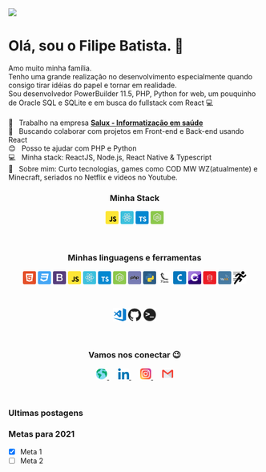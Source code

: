 <img width="auto" src="https://github.com/modernfunkboss/modernfunkboss/blob/master/5qi38njir9vsm46ync2qjvrrs.svg">

# Olá, sou o Filipe Batista. 👋

Amo muito minha família.<br/> 
Tenho uma grande realização no desenvolvimento especialmente quando consigo tirar idéias do papel e tornar em realidade. <br/> 
Sou desenvolvedor PowerBuilder 11.5, PHP, Python for web, um pouquinho de Oracle SQL e SQLite e em busca do fullstack com React 💻
<br/> <br/> 
🏥 &nbsp; Trabalho na empresa [**Salux - Informatização em saúde**](https://www.salux.com.br/)
<br/> 💜 &nbsp; Buscando colaborar com projetos em Front-end e Back-end usando React
<br/> 😊 &nbsp; Posso te ajudar com PHP e Python
<br/> 💻 &nbsp; Minha stack: ReactJS, Node.js, React Native & Typescript
<br/> 💬 &nbsp; Sobre mim: Curto tecnologias, games como COD MW WZ(atualmente) e Minecraft, seriados no Netflix e videos no Youtube.

<h3 align="center" >Minha Stack</h3>
<p align="center">
  <img alt="JavaScript" width="26px" src="./assets/javascript.svg" />
  <img alt="React" width="26px" src="./assets/reactjs.svg" />
  <img alt="TypeScript" width="26px" src="./assets/typescript.svg" />
  <img alt="Node.js" width="26px" src="./assets/node.svg" />
</p>

<br>

<h3 align="center" >Minhas linguagens e ferramentas</h3>
<p align="center">
  <img alt="HTML5" width="26px" src="./assets/html5.svg" />
  <img alt="CSS3" width="26px" src="./assets/css3.svg" />
  <img alt="Bootstrap" width="26px" src="./assets/bootstrap.svg" />
  <img alt="JavaScript" width="26px" src="./assets/javascript.svg" />
  <img alt="React" width="26px" src="./assets/reactjs.svg" />
  <img alt="TypeScript" width="26px" src="./assets/typescript.svg" />
  <img alt="Node.js" width="26px" src="./assets/node.svg" />
  <img alt="PHP" width="26px" src="./assets/php.svg" />
  <img alt="Python" width="26px" src="./assets/python.svg" />
  <img alt="Flask" width="26px" src="./assets/flask.svg" />
  <img alt="C" width="26px" src="./assets/c.svg" />
  <img alt="C#" width="26px" src="./assets/c-sharp.svg" />
  <img alt="SQL" width="26px" src="./assets/oracle.svg" />
  <img alt="MySQL" width="26px" src="./assets/mysql.svg" />
  <img alt="PowerBuilder11.5" width="26px" src="./assets/powerbuilder.svg" />
</p>

<br>

<p align="center">
  <img alt="VsCode" width="26px" src="https://raw.githubusercontent.com/github/explore/80688e429a7d4ef2fca1e82350fe8e3517d3494d/topics/visual-studio-code/visual-studio-code.png" />
  <img alt="GitHub" width="26px" src="./assets/032-github.svg" />
  <img alt="Terminal" width="26px" src="https://raw.githubusercontent.com/github/explore/80688e429a7d4ef2fca1e82350fe8e3517d3494d/topics/terminal/terminal.png" />
</p>

<br>

<h3 align="center" >Vamos nos conectar 😉</h3>
<p align="center">
  <a href="http://filipeleonelbatista.github.io/">
    <img alt="Meu site" width="22px" src="./assets/worldwide.svg" />
  </a>&emsp;
  <a href="https://www.linkedin.com/in/filipelbatista/">
    <img alt="LinkedIn" width="22px" src="./assets/052-linkedin.svg" />
  </a>&emsp;
  <a href="mailto:filipe.x2016@gmail.com">
    <img alt="Email" width="22px" src="./assets/044-instagram.svg" />
  </a>&emsp;
  <a href="https://instagram.com/filipegaucho22">
    <img alt="Instagram" width="22px" src="./assets/gmail.svg" />
  </a>
</p>

<br>

### Ultimas postagens


### Metas para 2021

- [x] Meta 1
- [ ] Meta 2
